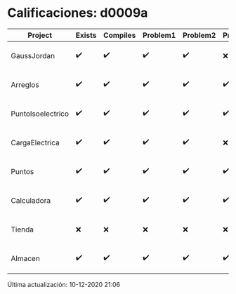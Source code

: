 # Calificaciones: d0009a
|Project|Exists|Compiles|Problem1|Problem2|Problem3|Extra|Grade|CommitHash|CommitDate|CheckDate|DueDate|Comments|
|-|-|-|-|-|-|-|-|-|-|-|-|-|
|GaussJordan|✔️|✔️|✔️|✔️|❌|❌|10.0|fbbfbc9bddc2c2b932a2a8206aea525f17d5de6f|29-10-2020 19:45:34|29-10-2020 21:36:31|29-10-2020 21:00:00|//No avisa al usuario que el sistema no tiene solución/No intercambia las filas cuando un pivote es cero|
|Arreglos|✔️|✔️|✔️|✔️|✔️|✔️|10.0|507b0d19048bc1dacb1611cc67d90154029a622b|21-10-2020 16:18:07|27-10-2020 22:26:43|22-10-2020 21:00:00|///|
|PuntoIsoelectrico|✔️|✔️|✔️|✔️|✔️|✔️|10.0|facb5f0ebea8f37eb9b741237d75466aa0c2c633|26-11-2020 18:44:45|26-11-2020 21:07:16|26-11-2020 21:00:00|///|
|CargaElectrica|✔️|✔️|✔️|✔️|❌|❌|5.666666666666668|facb5f0ebea8f37eb9b741237d75466aa0c2c633|26-11-2020 18:44:45|26-11-2020 21:06:06|19-11-2020 21:00:00|//No calcula correctamente la carga de la molécula/No calcula correctamente la carga de la molécula|
|Puntos|✔️|✔️|✔️|✔️|✔️|✔️|10.0|17adc55a17248a0b88c077fbaa35e464dc99081d|17-11-2020 12:55:08|17-11-2020 21:01:05|05-11-2020 21:00:00|///|
|Calculadora|✔️|✔️|✔️|✔️|✔️|✔️|10.0|d5d4cfdfef007f180bdb90a426eb4d8e0317bca3|13-10-2020 12:54:58|15-10-2020 21:24:21|15-10-2020 21:00:00|nan|
|Tienda|❌|❌|❌|❌|❌|❌|5.0|nan|nan|10-12-2020 21:06:07|11-12-2020 21:00:00|No se encontró el archivo en PracticasComputacionI/Tienda/Almacen.cpp|
|Almacen|✔️|✔️|✔️|✔️|✔️|✔️|10.0|a57341b497fceedd943b089ecd9d59f0c47bdfaa|04-12-2020 20:06:29|04-12-2020 21:01:24|04-12-2020 21:00:00|///|

Última actualización: 10-12-2020 21:06